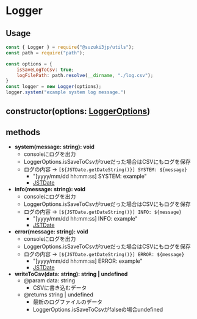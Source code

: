 # Logger
## Usage
```js
const { Logger } = require("@suzuki3jp/utils");
const path = require("path");

const options = {
    isSaveLogToCsv: true;
    logFilePath: path.resolve(__dirname, "./log.csv");
}
const logger = new Logger(options);
logger.system("example system log message.")
```
## constructor(options: [LoggerOptions](../type/LoggerOptions.md))
## methods
- **system(message: string): void**
    - consoleにログを出力
    - LoggerOptions.isSaveToCsvがtrueだった場合はCSVにもログを保存
    - ログの内容 -> `[${JSTDate.getDateString()}] SYSTEM: ${message}`
        - "[yyyy/mm/dd hh:mm:ss] SYSTEM: example"
        - [JSTDate](./JSTDate.md)
- **info(message: string): void**
    - consoleにログを出力
    - LoggerOptions.isSaveToCsvがtrueだった場合はCSVにもログを保存
    - ログの内容 -> `[${JSTDate.getDateString()}] INFO: ${message}`
        - "[yyyy/mm/dd hh:mm:ss] INFO: example"
        - [JSTDate](./JSTDate.md)
- **error(message: string): void**
    - consoleにログを出力
    - LoggerOptions.isSaveToCsvがtrueだった場合はCSVにもログを保存
    - ログの内容 -> `[${JSTDate.getDateString()}] ERROR: ${message}`
        - "[yyyy/mm/dd hh:mm:ss] ERROR: example"
        - [JSTDate](./JSTDate.md)
- **writeToCsv(data: string): string | undefined**
    - @param data: string
        - CSVに書き込むデータ
    - @returns string | undefined
        - 最新のログファイルのデータ
        - LoggerOptions.isSaveToCsvがfalseの場合undefined